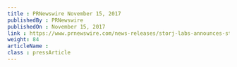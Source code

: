 ```yaml
---
title : PRNewswire November 15, 2017
publishedBy : PRNewswire
publishedOn : November 15, 2017
link : https://www.prnewswire.com/news-releases/storj-labs-announces-storj-tokens-now-listed-on-huobi-pro-exchange-for-trading-300556143.html
weight: 84
articleName : 
class : pressArticle
---
```

